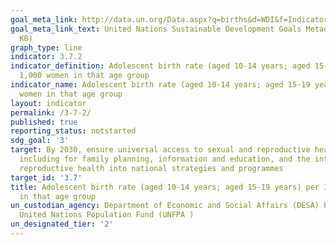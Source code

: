 ```yaml
---
goal_meta_link: http://data.un.org/Data.aspx?q=births&d=WDI&f=Indicator_Code%3aSP.ADO.TFRT
goal_meta_link_text: United Nations Sustainable Development Goals Metadata (PDF 90.8
  KB)
graph_type: line
indicator: 3.7.2
indicator_definition: Adolescent birth rate (aged 10-14 years; aged 15-19 years) per
  1,000 women in that age group
indicator_name: Adolescent birth rate (aged 10-14 years; aged 15-19 years) per 1,000
  women in that age group
layout: indicator
permalink: /3-7-2/
published: true
reporting_status: notstarted
sdg_goal: '3'
target: By 2030, ensure universal access to sexual and reproductive health-care services,
  including for family planning, information and education, and the integration of
  reproductive health into national strategies and programmes
target_id: '3.7'
title: Adolescent birth rate (aged 10-14 years; aged 15-19 years) per 1,000 women
  in that age group
un_custodian_agency: Department of Economic and Social Affairs (DESA) Population Division
  United Nations Population Fund (UNFPA )
un_designated_tier: '2'
---
```

